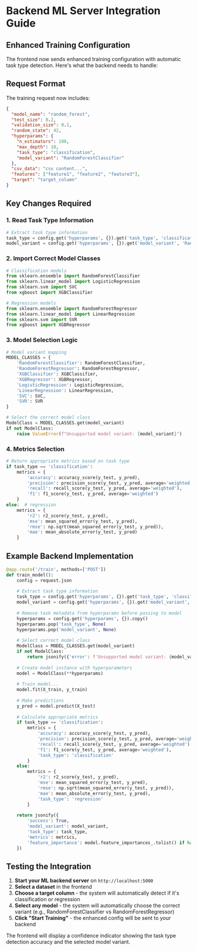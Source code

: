 # Backend ML Server Integration Guide

## Enhanced Training Configuration

The frontend now sends enhanced training configuration with automatic task type detection. Here's what the backend needs to handle:

## Request Format

The training request now includes:

```json
{
  "model_name": "random_forest",
  "test_size": 0.2,
  "validation_size": 0.1,
  "random_state": 42,
  "hyperparams": {
    "n_estimators": 100,
    "max_depth": 10,
    "task_type": "classification",
    "model_variant": "RandomForestClassifier"
  },
  "csv_data": "csv content...",
  "features": ["feature1", "feature2", "feature3"],
  "target": "target_column"
}
```

## Key Changes Required

### 1. Read Task Type Information

```python
# Extract task type information
task_type = config.get('hyperparams', {}).get('task_type', 'classification')
model_variant = config.get('hyperparams', {}).get('model_variant', 'RandomForestClassifier')
```

### 2. Import Correct Model Classes

```python
# Classification models
from sklearn.ensemble import RandomForestClassifier
from sklearn.linear_model import LogisticRegression
from sklearn.svm import SVC
from xgboost import XGBClassifier

# Regression models  
from sklearn.ensemble import RandomForestRegressor
from sklearn.linear_model import LinearRegression
from sklearn.svm import SVR
from xgboost import XGBRegressor
```

### 3. Model Selection Logic

```python
# Model variant mapping
MODEL_CLASSES = {
    'RandomForestClassifier': RandomForestClassifier,
    'RandomForestRegressor': RandomForestRegressor,
    'XGBClassifier': XGBClassifier,
    'XGBRegressor': XGBRegressor,
    'LogisticRegression': LogisticRegression,
    'LinearRegression': LinearRegression,
    'SVC': SVC,
    'SVR': SVR
}

# Select the correct model class
ModelClass = MODEL_CLASSES.get(model_variant)
if not ModelClass:
    raise ValueError(f"Unsupported model variant: {model_variant}")
```

### 4. Metrics Selection

```python
# Return appropriate metrics based on task type
if task_type == 'classification':
    metrics = {
        'accuracy': accuracy_score(y_test, y_pred),
        'precision': precision_score(y_test, y_pred, average='weighted'),
        'recall': recall_score(y_test, y_pred, average='weighted'),
        'f1': f1_score(y_test, y_pred, average='weighted')
    }
else:  # regression
    metrics = {
        'r2': r2_score(y_test, y_pred),
        'mse': mean_squared_error(y_test, y_pred),
        'rmse': np.sqrt(mean_squared_error(y_test, y_pred)),
        'mae': mean_absolute_error(y_test, y_pred)
    }
```

## Example Backend Implementation

```python
@app.route('/train', methods=['POST'])
def train_model():
    config = request.json
    
    # Extract task type information
    task_type = config.get('hyperparams', {}).get('task_type', 'classification')
    model_variant = config.get('hyperparams', {}).get('model_variant', 'RandomForestClassifier')
    
    # Remove task metadata from hyperparams before passing to model
    hyperparams = config.get('hyperparams', {}).copy()
    hyperparams.pop('task_type', None)
    hyperparams.pop('model_variant', None)
    
    # Select correct model class
    ModelClass = MODEL_CLASSES.get(model_variant)
    if not ModelClass:
        return jsonify({'error': f'Unsupported model variant: {model_variant}'}), 400
    
    # Create model instance with hyperparameters
    model = ModelClass(**hyperparams)
    
    # Train model...
    model.fit(X_train, y_train)
    
    # Make predictions
    y_pred = model.predict(X_test)
    
    # Calculate appropriate metrics
    if task_type == 'classification':
        metrics = {
            'accuracy': accuracy_score(y_test, y_pred),
            'precision': precision_score(y_test, y_pred, average='weighted'),
            'recall': recall_score(y_test, y_pred, average='weighted'),
            'f1': f1_score(y_test, y_pred, average='weighted'),
            'task_type': 'classification'
        }
    else:
        metrics = {
            'r2': r2_score(y_test, y_pred),
            'mse': mean_squared_error(y_test, y_pred),
            'rmse': np.sqrt(mean_squared_error(y_test, y_pred)),
            'mae': mean_absolute_error(y_test, y_pred),
            'task_type': 'regression'
        }
    
    return jsonify({
        'success': True,
        'model_variant': model_variant,
        'task_type': task_type,
        'metrics': metrics,
        'feature_importance': model.feature_importances_.tolist() if hasattr(model, 'feature_importances_') else None
    })
```

## Testing the Integration

1. **Start your ML backend server** on `http://localhost:5000`
2. **Select a dataset** in the frontend
3. **Choose a target column** - the system will automatically detect if it's classification or regression
4. **Select any model** - the system will automatically choose the correct variant (e.g., RandomForestClassifier vs RandomForestRegressor)
5. **Click "Start Training"** - the enhanced config will be sent to your backend

The frontend will display a confidence indicator showing the task type detection accuracy and the selected model variant.

